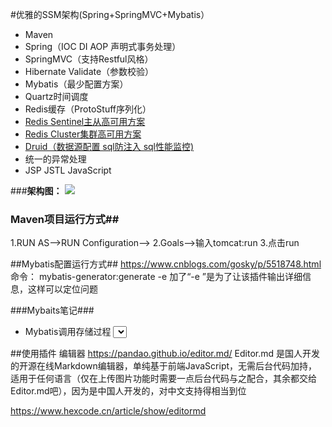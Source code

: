 #优雅的SSM架构(Spring+SpringMVC+Mybatis）
- Maven
- Spring（IOC DI AOP 声明式事务处理）
- SpringMVC（支持Restful风格）
- Hibernate Validate（参数校验）
- Mybatis（最少配置方案）
- Quartz时间调度
- Redis缓存（ProtoStuff序列化）
- [Redis Sentinel主从高可用方案](http://wosyingjun.iteye.com/blog/2289593)
- [Redis Cluster集群高可用方案](http://wosyingjun.iteye.com/blog/2289220)
- [Druid（数据源配置 sql防注入 sql性能监控)](http://wosyingjun.iteye.com/blog/2306139)
- 统一的异常处理
- JSP JSTL JavaScript

###**架构图：**
![](http://i.imgur.com/vc6iu0X.png)

### Maven项目运行方式##
1.RUN AS-->RUN Configuration-->
2.Goals-->输入tomcat:run
3.点击run


##Mybatis配置运行方式##
https://www.cnblogs.com/gosky/p/5518748.html
命令： mybatis-generator:generate  -e  加了“-e ”是为了让该插件输出详细信息，这样可以定位问题

###Mybaits笔记###
- Mybatis调用存储过程
    <select id="bugWithProcedure" statementType="CALLABLE">
        call execute_buy(
          #{userId,jdbcType=BIGINT,mode=IN},
          #{goodsId,jdbcType=BIGINT,mode=IN},
          #{title,jdbcType=VARCHAR,mode=IN},
          #{result,jdbcType=INTEGER,mode=OUT}
        )
    </select>
 

 ##使用插件
 编辑器   https://pandao.github.io/editor.md/
 Editor.md 是国人开发的开源在线Markdown编辑器，单纯基于前端JavaScript，无需后台代码加持，适用于任何语言（仅在上传图片功能时需要一点后台代码与之配合，其余都交给Editor.md吧），因为是中国人开发的，对中文支持得相当到位
 
 https://www.hexcode.cn/article/show/editormd